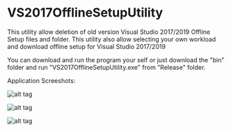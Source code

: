 # VS2017OfflineSetupUtility
This utility allow deletion of old version Visual Studio 2017/2019 Offline Setup files and folder.
This utility also allow selecting your own workload and download offline setup for Visual Studio 2017/2019

You can download and run the program your self or just download the "bin" folder and run "VS2017OfflineSetupUtility.exe" from "Release" folder.

Application Screeshots:

![alt tag](https://github.com/deepak-rathi/VS2017OfflineSetupUtility/blob/master/Screenshots/HomePage.PNG)

![alt tag](https://github.com/deepak-rathi/VS2017OfflineSetupUtility/blob/master/Screenshots/CleanUtility.PNG)

![alt tag](https://github.com/deepak-rathi/VS2017OfflineSetupUtility/blob/master/Screenshots/DownloadUtility.PNG)
